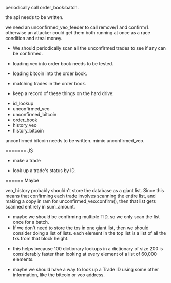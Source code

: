periodically call order_book:batch.

the api needs to be written.

we need an unconfirmed_veo_feeder to call remove/1 and confirm/1. otherwise an attacker could get them both running at once as a race condition and steal money.
* We should periodically scan all the unconfirmed trades to see if any can be confirmed.

* loading veo into order book needs to be tested.
* loading bitcoin into the order book.
* matching trades in the order book.


* keep a record of these things on the hard drive:
- id_lookup
- unconfirmed_veo
- unconfirmed_bitcoin
- order_book
- history_veo
- history_bitcoin

unconfirmed bitcoin needs to be written. mimic unconfirmed_veo.



======= JS

* make a trade

* look up a trade's status by ID.


====== Maybe

veo_history probably shouldn't store the database as a giant list. Since this means that confirming each trade involves scanning the entire list, and making a copy in ram for unconfirmed_veo:confirm(), then that list gets scanned entirely in sum_amount.
* maybe we should be confirming multiple TID, so we only scan the list once for a batch.
* If we don't need to store the txs in one giant list, then we should consider doing a list of lists. each element in the top list is a list of all the txs from that block height.
- this helps because 100 dictionary lookups in a dictionary of size 200 is considerably faster than looking at every element of a list of 60,000 elements.


* maybe we should have a way to look up a Trade ID using some other information, like the bitcoin or veo address.

